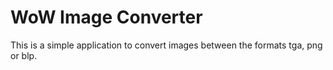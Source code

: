# WoW Image Converter

This is a simple application to convert images between the formats tga, png or blp.
